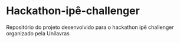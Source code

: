 # Hackathon-ipê-challenger
Repositório do projeto desenvolvido para o hackathon ipê challenger organizado pela Unilavras
